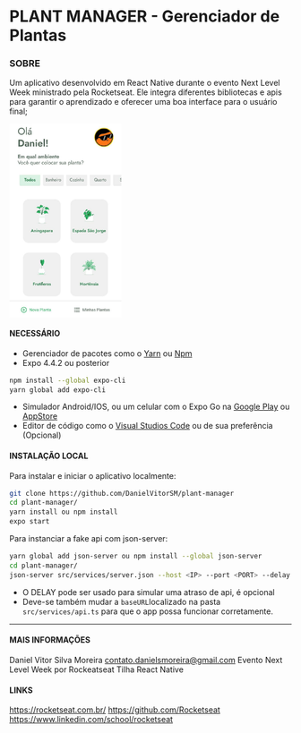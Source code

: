 # PLANT MANAGER - Gerenciador de Plantas

### SOBRE
Um aplicativo desenvolvido em React Native durante o evento Next Level Week ministrado pela Rocketseat. Ele integra diferentes bibliotecas e apis para garantir o aprendizado e oferecer uma boa interface para o usuário final;

<img src="images/banner.jpeg" alt="Tela de seleção de Plantas" width="200" align="center"/>

#### NECESSÁRIO
* Gerenciador de pacotes como o [Yarn](https://classic.yarnpkg.com/en/docs/install/) ou [Npm](https://www.npmjs.com/get-npm)
* Expo 4.4.2 ou posterior
```  bash
npm install --global expo-cli
yarn global add expo-cli
 ```
* Simulador Android/IOS, ou um celular com  o Expo Go na [Google Play](https://play.google.com/store/apps/details?id=host.exp.exponent&hl=pt_BR&gl=US)  ou [AppStore](https://apps.apple.com/br/app/expo-go/id982107779)
* Editor de código como o [Visual Studios Code](https://code.visualstudio.com/) ou de sua preferência (Opcional)
#### INSTALAÇÃO LOCAL
Para instalar e iniciar o aplicativo localmente:
``` bash
git clone https://github.com/DanielVitorSM/plant-manager
cd plant-manager/
yarn install ou npm install
expo start
```
Para instanciar a fake api com json-server:
``` sh
yarn global add json-server ou npm install --global json-server
cd plant-manager/
json-server src/services/server.json --host <IP> --port <PORT> --delay <DELAY>

```
* O DELAY pode ser usado para simular uma atraso de api, é opcional
* Deve-se também mudar a ```baseURL```localizado na pasta ```src/services/api.ts``` para que o app possa funcionar corretamente.
----------------------------
#### MAIS INFORMAÇÕES
Daniel Vitor Silva Moreira
contato.danielsmoreira@gmail.com
Evento Next Level Week por Rockeatseat
Tilha React Native

#### LINKS
https://rocketseat.com.br/
https://github.com/Rocketseat
https://www.linkedin.com/school/rocketseat

